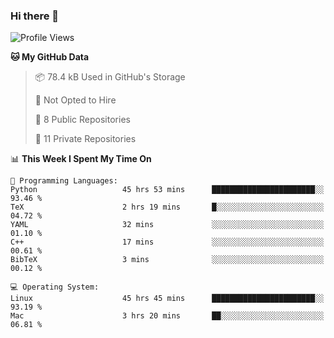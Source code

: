 ### Hi there 👋

<!--
**huayuan4396/huayuan4396** is a ✨ _special_ ✨ repository because its `README.md` (this file) appears on your GitHub profile.

Here are some ideas to get you started:

- 🔭 I’m currently working on ...
- 🌱 I’m currently learning ...
- 👯 I’m looking to collaborate on ...
- 🤔 I’m looking for help with ...
- 💬 Ask me about ...
- 📫 How to reach me: ...
- 😄 Pronouns: ...
- ⚡ Fun fact: ...
-->

<!--START_SECTION:waka-->
![Profile Views](http://img.shields.io/badge/Profile%20Views-1-blue)

**🐱 My GitHub Data** 

> 📦 78.4 kB Used in GitHub's Storage 
 > 
> 🚫 Not Opted to Hire
 > 
> 📜 8 Public Repositories 
 > 
> 🔑 11 Private Repositories 
 > 
📊 **This Week I Spent My Time On** 

```text
💬 Programming Languages: 
Python                   45 hrs 53 mins      ███████████████████████░░   93.46 % 
TeX                      2 hrs 19 mins       █░░░░░░░░░░░░░░░░░░░░░░░░   04.72 % 
YAML                     32 mins             ░░░░░░░░░░░░░░░░░░░░░░░░░   01.10 % 
C++                      17 mins             ░░░░░░░░░░░░░░░░░░░░░░░░░   00.61 % 
BibTeX                   3 mins              ░░░░░░░░░░░░░░░░░░░░░░░░░   00.12 % 

💻 Operating System: 
Linux                    45 hrs 45 mins      ███████████████████████░░   93.19 % 
Mac                      3 hrs 20 mins       ██░░░░░░░░░░░░░░░░░░░░░░░   06.81 % 
```


<!--END_SECTION:waka-->
